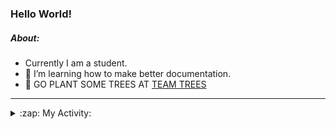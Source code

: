 ### Hello World!

##### About:
- Currently I am a student.
- 🌱 I’m learning how to make better documentation.
- 🌱 GO PLANT SOME TREES AT [TEAM TREES](https://teamtrees.org/)

---
<details>
  <summary>:zap: My Activity:</summary>
  
<!--START_SECTION:waka-->
![Code Time](http://img.shields.io/badge/Code%20Time-1%2C117%20hrs%2013%20mins-blue)

**I'm a Night 🦉** 

```text
🌞 Morning                1420 commits        ██░░░░░░░░░░░░░░░░░░░░░░░   09.29 % 
🌆 Daytime                5309 commits        █████████░░░░░░░░░░░░░░░░   34.73 % 
🌃 Evening                4365 commits        ███████░░░░░░░░░░░░░░░░░░   28.56 % 
🌙 Night                  4191 commits        ███████░░░░░░░░░░░░░░░░░░   27.42 % 
```
📅 **I'm Most Productive on Wednesday** 

```text
Monday                   2301 commits        ████░░░░░░░░░░░░░░░░░░░░░   15.05 % 
Tuesday                  1871 commits        ███░░░░░░░░░░░░░░░░░░░░░░   12.24 % 
Wednesday                3639 commits        ██████░░░░░░░░░░░░░░░░░░░   23.81 % 
Thursday                 1904 commits        ███░░░░░░░░░░░░░░░░░░░░░░   12.46 % 
Friday                   1531 commits        ███░░░░░░░░░░░░░░░░░░░░░░   10.02 % 
Saturday                 1381 commits        ██░░░░░░░░░░░░░░░░░░░░░░░   09.04 % 
Sunday                   2658 commits        ████░░░░░░░░░░░░░░░░░░░░░   17.39 % 
```


📊 **This Week I Spent My Time On** 

```text
🔥 Editors: 
VS Code                  6 hrs 2 mins        █████████████████████████   100.00 % 

🐱‍💻 Projects: 
praise                   4 hrs 7 mins        █████████████████░░░░░░░░   68.21 % 
CSF22                    1 hr 26 mins        ██████░░░░░░░░░░░░░░░░░░░   23.98 % 
os-lab                   25 mins             ██░░░░░░░░░░░░░░░░░░░░░░░   07.00 % 
ai                       2 mins              ░░░░░░░░░░░░░░░░░░░░░░░░░   00.81 % 
```


 Last Updated on 26/04/2023 16:09:00 UTC
<!--END_SECTION:waka-->
</details>
